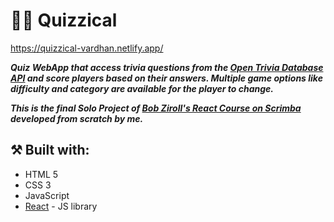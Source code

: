 # 🤔💭 Quizzical

https://quizzical-vardhan.netlify.app/

***Quiz WebApp that access trivia questions from the [Open Trivia Database API](https://opentdb.com/) and score players based on their answers. Multiple game options like difficulty and category are available for the player to change.***

***This is the final Solo Project of [Bob Ziroll's React Course on Scrimba](https://scrimba.com/learn/learnreact) developed from scratch by me.***

## ⚒️ Built with:
- HTML 5
- CSS 3
- JavaScript
- [React](https://reactjs.org/) - JS library
